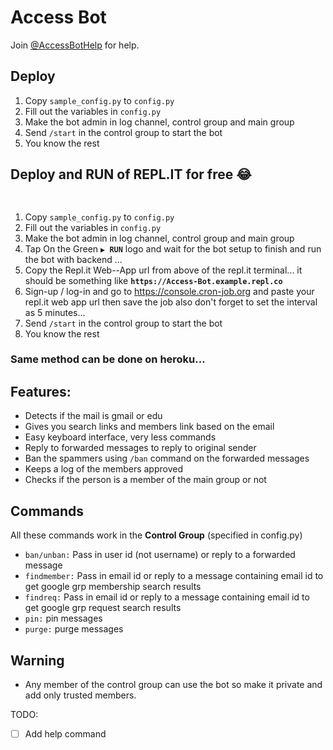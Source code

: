 # Access Bot

Join [@AccessBotHelp](https://t.me/AccessBotHelp) for help.

## Deploy

1. Copy `sample_config.py` to `config.py`
2. Fill out the variables in `config.py`
3. Make the bot admin in log channel, control group and main group
4. Send `/start` in the control group to start the bot
5. You know the rest

## Deploy and RUN of REPL.IT for free 😂

[<img height=15 src="https://repl.it/badge/github/akshettrj/Access-Bot">](https://repl.it/github/akshettrj/Access-Bot)

1. Copy `sample_config.py` to `config.py`
2. Fill out the variables in `config.py`
3. Make the bot admin in log channel, control group and main group
4. Tap On the Green **`▶️ RUN`** logo and wait for the bot setup to finish and run the bot with backend ...
5. Copy the Repl.it Web--App url from above of the repl.it terminal... it should be something like **`https://Access-Bot.example.repl.co`**
6. Sign-up / log-in and go to https://console.cron-job.org and paste your repl.it web app url then save the job also don't forget to set the interval as 5 minutes...
7. Send `/start` in the control group to start the bot
8. You know the rest

### Same method can be done on heroku...


## Features:

* Detects if the mail is gmail or edu
* Gives you search links and members link based on the email
* Easy keyboard interface, very less commands
* Reply to forwarded messages to reply to original sender
* Ban the spammers using `/ban` command on the forwarded messages
* Keeps a log of the members approved
* Checks if the person is a member of the main group or not

## Commands

All these commands work in the **Control Group** (specified in config.py)

* `ban/unban:` Pass in user id (not username) or reply to a forwarded message
* `findmember:` Pass in email id or reply to a message containing email id to get google grp membership search results
* `findreq:` Pass in email id or reply to a message containing email id to get google grp request search results
* `pin:` pin messages
* `purge:` purge messages

## Warning

* Any member of the control group can use the bot so make it private and add only trusted members.

TODO:

* [ ] Add help command
